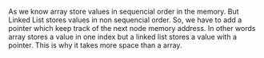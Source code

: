 As we know array store values in sequencial order in the memory. But Linked List stores values in non sequencial order. So, we have to add a pointer which keep track of the next node memory address. In other words array stores a value in one index but a linked list stores a value with a pointer. This is why it takes more space than a array.